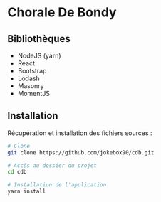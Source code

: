 # Chorale De Bondy

## Bibliothèques

- NodeJS (yarn)
- React
- Bootstrap
- Lodash
- Masonry
- MomentJS

## Installation

Récupération et installation des fichiers sources :

```bash
# Clone
git clone https://github.com/jokebox90/cdb.git

# Accès au dossier du projet
cd cdb

# Installation de l'application
yarn install
```
